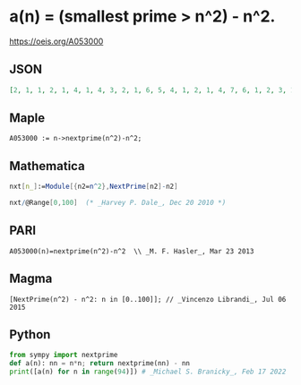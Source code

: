 # a\(n\) \= \(smallest prime \> n^2\) \- n^2\.
https://oeis.org/A053000
## JSON
```JSON
[2, 1, 1, 2, 1, 4, 1, 4, 3, 2, 1, 6, 5, 4, 1, 2, 1, 4, 7, 6, 1, 2, 3, 12, 1, 6, 1, 4, 3, 12, 7, 6, 7, 2, 7, 4, 1, 4, 3, 2, 1, 12, 13, 12, 13, 2, 13, 4, 5, 10, 3, 8, 3, 10, 1, 12, 1, 2, 7, 10, 7, 6, 3, 20, 3, 4, 1, 4, 13, 22, 3, 10, 5, 4, 1, 14, 3, 10, 5, 6, 21, 2, 9, 10, 1, 4, 15, 4, 9, 6, 1, 6, 3, 14]
```
## Maple
```Maple
A053000 := n->nextprime(n^2)-n^2;
```
## Mathematica
```Mathematica
nxt[n_]:=Module[{n2=n^2},NextPrime[n2]-n2]
```
```Mathematica
nxt/@Range[0,100]  (* _Harvey P. Dale_, Dec 20 2010 *)
```
## PARI
```PARI
A053000(n)=nextprime(n^2)-n^2  \\ _M. F. Hasler_, Mar 23 2013
```
## Magma
```Magma
[NextPrime(n^2) - n^2: n in [0..100]]; // _Vincenzo Librandi_, Jul 06 2015
```
## Python
```Python
from sympy import nextprime
def a(n): nn = n*n; return nextprime(nn) - nn
print([a(n) for n in range(94)]) # _Michael S. Branicky_, Feb 17 2022
```
